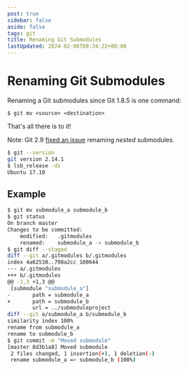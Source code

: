 ```yaml
---
post: true
sidebar: false
aside: false
tags: git
title: Renaming Git Submodules
lastUpdated: 2024-02-08T08:34:22+00:00
---
```


# Renaming Git Submodules

Renaming a Git submodules since Git 1.8.5 is one command:

```
$ git mv <source> <destination>
```

That's all there is to it!

Note: Git 2.9 [fixed an issue](https://stackoverflow.com/a/18712756) renaming *nested* submodules.

```bash
$ git --version
git version 2.14.1
$ lsb_release -ds
Ubuntu 17.10
```

## Example

```bash
$ git mv submodule_a submodule_b
$ git status
On branch master
Changes to be committed:
    modified:   .gitmodules
    renamed:    submodule_a -> submodule_b
$ git diff --staged
diff --git a/.gitmodules b/.gitmodules
index 4a62538..798a2cc 100644
--- a/.gitmodules
+++ b/.gitmodules
@@ -1,3 +1,3 @@
 [submodule "submodule_a"]
-       path = submodule_a
+       path = submodule_b
        url = ../submoduleproject
diff --git a/submodule_a b/submodule_b
similarity index 100%
rename from submodule_a
rename to submodule_b
$ git commit -m "Moved submodule"
[master 8d3b1a8] Moved submodule
 2 files changed, 1 insertion(+), 1 deletion(-)
 rename submodule_a => submodule_b (100%)
```
